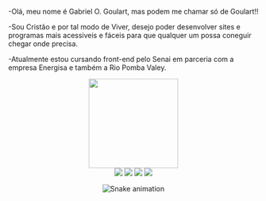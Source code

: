 -Olá, meu nome é Gabriel O. Goulart, mas podem me chamar só  de Goulart!!

-Sou Cristão e por tal modo de Viver, desejo poder desenvolver sites e programas mais acessiveis e fáceis para que qualquer um possa coneguir chegar onde precisa.

-Atualmente estou cursando front-end pelo Senai em parceria com a empresa Energisa e também a Rio Pomba Valey.

<div align="center">
  <a href="https://github.com/rafaballerini">
  <img height="180em" src="https://github-readme-stats.vercel.app/api?username=GabrielGoulart0703&show_icons=true&theme=dark&include_all_commits=true&count_private=true"/>
 
  


 
<div> 
   <a href="https://www.instagram.com/blessed_son_king/" target="_blank"><img src="https://img.shields.io/badge/-Instagram-%23E4405F?style=for-the-badge&logo=instagram&logoColor=white" target="_blank"></a>
  <a href="mailto:ggoulart793@gmail.com"><img src="https://img.shields.io/badge/-Gmail-%23333?style=for-the-badge&logo=gmail&logoColor=white" target="_blank"></a>
  <a href="https://web.whatsapp.com/"><img src="https://img.shields.io/badge/WhatsApp-25D366?style=for-the-badge&logo=whatsapp&logoColor=white"
  target="_blank"></a>
<a href="https://app.slack.com/client/T03PJSEPYBH/C03PZCR6G8K"><img src="https://img.shields.io/badge/Slack-4A154B?style=for-the-badge&logo=slack&logoColor=white" target="_blank"></a>

![Snake animation](https://github.com/GabrielGoulart0703/GabrielGoulart0703/blob/output/github-contribution-grid-snake.svg)
 
</div>

 

